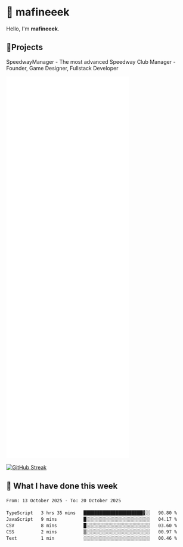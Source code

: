 # 👋 mafineeek
Hello, I'm **mafineeek**.

## 📝Projects

SpeedwayManager - The most advanced Speedway Club Manager - Founder, Game Designer, Fullstack Developer


![](./github-metrics.svg)

[![GitHub Streak](https://streak-stats.demolab.com/?user=mafineeek)](https://git.io/streak-stats)

## 📰 What I have done this week
<!--START_SECTION:waka-->

```txt
From: 13 October 2025 - To: 20 October 2025

TypeScript   3 hrs 35 mins   ██████████████████████▓░░   90.80 %
JavaScript   9 mins          █░░░░░░░░░░░░░░░░░░░░░░░░   04.17 %
CSV          8 mins          █░░░░░░░░░░░░░░░░░░░░░░░░   03.60 %
CSS          2 mins          ▒░░░░░░░░░░░░░░░░░░░░░░░░   00.97 %
Text         1 min           ░░░░░░░░░░░░░░░░░░░░░░░░░   00.46 %
```

<!--END_SECTION:waka-->
